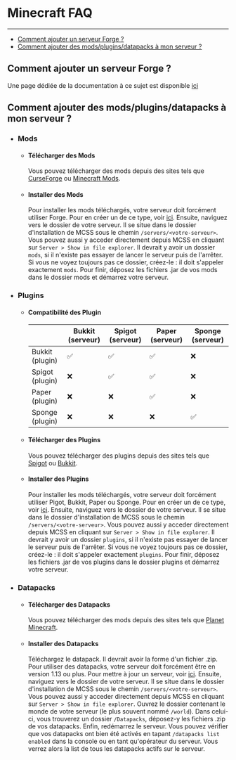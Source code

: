 # Minecraft FAQ

---

*   [Comment ajouter un serveur Forge ?](#setup-forge)
*   [Comment ajouter des mods/plugins/datapacks à mon serveur ?](#add-modifications)


<a name="setup-forge"></a>
## Comment ajouter un serveur Forge ?

Une page dédiée de la documentation à ce sujet est disponible [ici](./create-forge-server.md)

<a name="add-modifications"></a>
## Comment ajouter des mods/plugins/datapacks à mon serveur ?

* ### Mods
    * #### Télécharger des Mods
        Vous pouvez télécharger des mods depuis des sites tels que [CurseForge](https://www.curseforge.com/) ou [Minecraft Mods](https://www.minecraftmods.com/).
    * #### Installer des Mods
        Pour installer les mods téléchargés, votre serveur doit forcément utiliser Forge. Pour en créer un de ce type, voir [ici](#setup-forge).
        Ensuite, naviguez vers le dossier de votre serveur. Il se situe dans le dossier d'installation de MCSS sous le chemin `/servers/<votre-serveur>`. Vous pouvez aussi y acceder directement depuis MCSS en cliquant sur `Server > Show in file explorer`.
        Il devrait y avoir un dossier `mods`, si il n'existe pas essayer de lancer le serveur puis de l'arrêter. Si vous ne voyez toujours pas ce dossier, créez-le : il doit s'appeler exactement `mods`. Pour finir, déposez les fichiers .jar de vos mods dans le dossier mods et démarrez votre serveur.
* ### Plugins
    * #### Compatibilité des Plugin
        |  | Bukkit (serveur) | Spigot (serveur) | Paper (serveur) | Sponge (serveur) |
        |---|---|---|---|---|
        | Bukkit (plugin) | ✅ | ✅ | ✅ | ❌ |
        | Spigot (plugin) | ❌ | ✅ | ✅ | ❌ |
        | Paper (plugin) | ❌ | ❌ | ✅ | ❌ |
        | Sponge (plugin) | ❌ | ❌ | ❌ | ✅ |
    * #### Télécharger des Plugins
        Vous pouvez télécharger des plugins depuis des sites tels que [Spigot](https://www.spigotmc.org/resources/) ou [Bukkit](https://dev.bukkit.org/).
    * #### Installer des Plugins
        Pour installer les mods téléchargés, votre serveur doit forcément utiliser Pigot, Bukkit, Paper ou Sponge. Pour en créer un de ce type, voir [ici](./create-server).
        Ensuite, naviguez vers le dossier de votre serveur. Il se situe dans le dossier d'installation de MCSS sous le chemin `/servers/<votre-serveur>`. Vous pouvez aussi y acceder directement depuis MCSS en cliquant sur `Server > Show in file explorer`.
        Il devrait y avoir un dossier `plugins`, si il n'existe pas essayer de lancer le serveur puis de l'arrêter. Si vous ne voyez toujours pas ce dossier, créez-le : il doit s'appeler exactement `plugins`. Pour finir, déposez les fichiers .jar de vos plugins dans le dossier plugins et démarrez votre serveur.
* ### Datapacks
    * #### Télécharger des Datapacks
        Vous pouvez télécharger des mods depuis des sites tels que [Planet Minecraft](https://www.planetminecraft.com/data-packs/).
    * #### Installer des Datapacks
        Téléchargez le datapack. Il devrait avoir la forme d'un fichier .zip.
        Pour utiliser des datapacks, votre serveur doit forcément être en version 1.13 ou plus. Pour mettre à jour un serveur, voir [ici](./update-server.md).
        Ensuite, naviguez vers le dossier de votre serveur. Il se situe dans le dossier d'installation de MCSS sous le chemin `/servers/<votre-serveur>`. Vous pouvez aussi y acceder directement depuis MCSS en cliquant sur `Server > Show in file explorer`.
        Ouvrez le dossier contenant le monde de votre serveur (le plus souvent nommé `/world`). Dans celui-ci, vous trouverez un dossier `/Datapacks`, déposez-y les fichiers .zip de vos datapacks. Enfin, redémarrez le serveur.
        Vous pouvez vérifier que vos datapacks ont bien été activés en tapant `/datapacks list enabled` dans la console ou en tant qu'opérateur du serveur. Vous verrez alors la list de tous les datapacks actifs sur le serveur.

